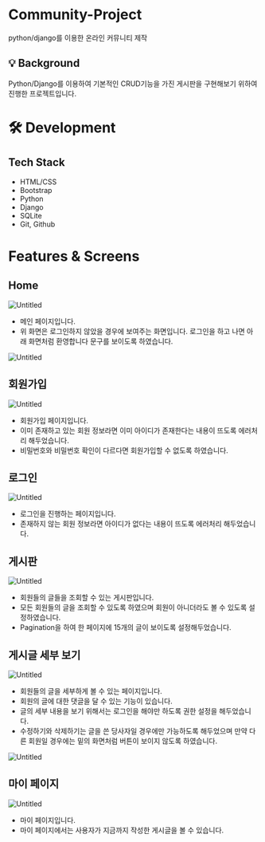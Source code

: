 # Community-Project
python/django를 이용한 온라인 커뮤니티 제작

## 💡 Background

Python/Django를 이용하여 기본적인 CRUD기능을 가진 게시판을 구현해보기 위하여 진행한 프로젝트입니다.

# 🛠 Development

## Tech Stack

- HTML/CSS
- Bootstrap
- Python
- Django
- SQLite
- Git, Github

# Features & Screens

## Home

![Untitled](https://s3-us-west-2.amazonaws.com/secure.notion-static.com/97ca5180-5a10-4de8-a5f6-9531fddb8d65/Untitled.png)

- 메인 페이지입니다.
- 위 화면은 로그인하지 않았을 경우에 보여주는 화면입니다. 로그인을 하고 나면 아래 화면처럼 환영합니다 문구를 보이도록 하였습니다.

![Untitled](https://s3-us-west-2.amazonaws.com/secure.notion-static.com/ca7acdd6-ad19-4829-aefb-981dec5cdb97/Untitled.png)

## 회원가입

![Untitled](https://s3-us-west-2.amazonaws.com/secure.notion-static.com/6e621890-f986-4117-bba8-169dfd4ea1a7/Untitled.png)

- 회원가입 페이지입니다.
- 이미 존재하고 있는 회원 정보라면 이미 아이디가 존재한다는 내용이 뜨도록 에러처리 해두었습니다.
- 비밀번호와 비밀번호 확인이 다르다면 회원가입할 수 없도록 하였습니다.

## 로그인

![Untitled](https://s3-us-west-2.amazonaws.com/secure.notion-static.com/13e576b4-8880-435c-9fe5-079645192adb/Untitled.png)

- 로그인을 진행하는 페이지입니다.
- 존재하지 않는 회원 정보라면 아이디가 없다는 내용이 뜨도록 에러처리 해두었습니다.

## 게시판

![Untitled](https://s3-us-west-2.amazonaws.com/secure.notion-static.com/e4a29c04-1585-40b3-a1aa-103187c42672/Untitled.png)

- 회원들의 글들을 조회할 수 있는 게시판입니다.
- 모든 회원들의 글을 조회할 수 있도록 하였으며 회원이 아니더라도 볼 수 있도록 설정하였습니다.
- Pagination을 하여 한 페이지에 15개의 글이 보이도록 설정해두었습니다.

## 게시글 세부 보기

![Untitled](https://s3-us-west-2.amazonaws.com/secure.notion-static.com/0dd19783-b0f0-4060-9ced-65fc70aaca17/Untitled.png)

- 회원들의 글을 세부하게 볼 수 있는 페이지입니다.
- 회원의 글에 대한 댓글을 달 수 있는 기능이 있습니다.
- 글의 세부 내용을 보기 위해서는 로그인을 해야만 하도록 권한 설정을 해두었습니다.
- 수정하기와 삭제하기는 글을 쓴 당사자일 경우에만 가능하도록 해두었으며 만약 다른 회원일 경우에는 밑의 화면처럼 버튼이 보이지 않도록 하였습니다.

![Untitled](https://s3-us-west-2.amazonaws.com/secure.notion-static.com/618edbf1-f0dc-45be-93d3-4eebd7584925/Untitled.png)

## 마이 페이지

![Untitled](https://s3-us-west-2.amazonaws.com/secure.notion-static.com/30b3f13f-0be1-4bce-9226-280c85311d51/Untitled.png)

- 마이 페이지입니다.
- 마이 페이지에서는 사용자가 지금까지 작성한 게시글을 볼 수 있습니다.
